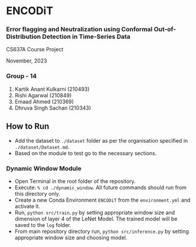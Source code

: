 # ENCODiT

### Error flagging and Neutralization using Conformal Out-of-Distribution Detection in Time-Series Data

CS637A Course Project

November, 2023

### Group - 14

1. Kartik Anant Kulkarni (210493)
2. Rishi Agarwal (210849)
3. Emaad Ahmed (210369)
4. Dhruva Singh Sachan (210343)

## How to Run

- Add the dataset to `./dataset` folder as per the organisation specified in `./dataset/Dataset.md`.
- Based on the module to test go to the necessary sections.

### Dynamic Window Module

- Open Terminal in the root folder of the repository.
- Execute: `% cd ./dynamic_window`. All future commands should run from this directory only.
- Create a new Conda Environment `ENCODiT` from the `environment.yml` and activate it.
- Run, `python src/train.py` by setting appropriate window size and dimension of layer 4 of the LeNet Model. The trained model will be saved to the `log` folder.
- From main repository directory run, `python src/inference.py` by setting appropriate window size and choosing model.
